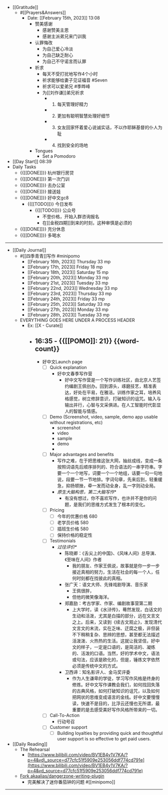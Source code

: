 - [[Gratitude]]
    - #[[Prayers&Answers]]
        - Date: [[February 15th, 2023]] 13:08
            - 赞美感谢
                - 感谢赞美主恩
                - 感谢主派弟兄来门训我
            - 认罪悔改
                - 为自己爱心冷淡
                - 为自己缺乏耐心
                - 为自己不守诺言而认罪
            - 祈求
                - 每天不受打扰地写作4个小时
                - 祈求能够给妻子见证福音 #Seven
                - 祈求可以爱弟兄 #季晔峰
                - 为[[刘作谦]]弟兄祈求
                    - 1. 每天管理好精力
                    - 2. 更加有聪明智慧处理好细节
                    - 3. 女友回家怀着爱心说诚实话，不以作耶稣基督的仆人为耻
                    - 4. 找到安全的场地
            - Tongues
                - Set a Pomodoro
- [[Day Start]] 08:39
- Daily Tasks
    - {{[[DONE]]}} 杭州银行房贷
    - {{[[DONE]]}} 第一次门训
    - {{[[DONE]]}} 去办公室
    - {{[[DONE]]}} 接送娃
    - {{[[DONE]]}} 好中文gc8
        - {{[[TODO]]}} 今日发布
            - {{[[TODO]]}} 公众号
                - 不登价格，开始入群咨询报名
                - 在[[金税四期]]到来的时刻，这种审慎是必须的
    - {{[[DONE]]}} 充分休息
    - {{[[DONE]]}} 多喝水
- ---
- [[Daily Journal]] 
    - #[[四季青青]]写作 #minipomo
        - [[February 16th, 2023]] Thursday 33 mp
        - [[February 17th, 2023]]  Friday 18 mp
        - [[February 18th, 2023]] Saturday 15 mp
        - [[February 20th, 2023]]  Monday 33 mp
        - [[February 21st, 2023]]  Tuesday 33 mp
        - [[February 22nd, 2023]] Wednesday 33 mp
        - [[February 23rd, 2023]] Thursday 33 mp
        - [[February 24th, 2023]]  Friday 33 mp
        - [[February 25th, 2023]]  Saturday 33 mp
        - [[February 27th, 2023]]  Monday 33 mp
        - [[February 28th, 2023]] Tuesday 33 mp
    - EVERYTHING GOES HERE UNDER A PROCESS HEADER
        - Ex: [[X - Curate]]
            - **16:35** - {{[[POMO]]: 21}} {{word-count}}
                - 
                - 好中文Launch page
                    - [ ] Quick explanation
                        - 好中文春季写作营
                            - 好中文写作营是一个写作训练社区，由北京人艺签约编剧王佩创办。回到源头，琢磨技艺，精准表达，好处在平易，在雅洁。训练作家之耳，培养风格感觉，树立修辞意识，打破知识的诅咒。输入与输出并行，心智与文采俱进。在人工智能时代彰显人的智能与情感。
                    - [ ] Demo (Screenshot, video, sample, demo app usable without registrations, etc)
                        - screenshot
                        - video
                        - sample
                        - demo
                        - 
                    - [ ] Major advantages and benefits
                        - 写作之难，在于把思维这张大网，抽丝成线，变成一条按照词语先后顺序排列的、符合语法的一串字符串。字要一个一个地写，词要一个一个地组，话要一句一句地说，段要一节一节地排。字词句章，先来后到，轻重缓急，抑扬顿挫，牵一发而动全身，乱一字则动全局。
                        - *原生大脑构思，第二大脑写作**
                            - 有没有想过，你不喜欢写作，也许并不是你的问题，是我们的思维方式发生了根本的变化。
                    - [ ] Pricing
                        - [ ] 今年的优惠价格 680
                        - [ ] 老学员价格 580
                        - [ ] 插班生价格 580
                        - [ ] 保持价格的稳定性
                    - [ ] Testimonials
                        - *过往评价**
                            - 陈晓卿：《舌尖上的中国》、《风味人间》总导演、《至味在人间》作者
                                - 我的朋友、作家王佩说，故事就是你一步一步接近真相的努力，生活在社会的每一个人，任何时刻都在找彼此的真相。
                            - 张广天：语文大师、先锋戏剧导演、音乐家
                                - 王佩很胖，
                                - 但他的微笑像海洋。
                            - 郑嘉励：考古学家、作家、编剧故事营第二期
                                - 上大学时，读《水浒传》，蓦然发现，白话文的生动和活泼，尤其是白描的部分，远在文言文之上。后来，又读到《续古文观止》，发现清代文言文的末流，实在乏味、迂腐之极，非但装不下稍稍复杂、思辨的思想，甚至都无法描述活泼泼、火热热的生活。这就让我坚信，好中文的样子，一定是口语的，是简洁的、凝练的、活泼的口语。当然，好的学术中文，语法或句法，应该是欧化的，但是，锤炼文字依然必须是传统中文的方式。
                            - 卫西谛：知名影评人、金马奖评委
                                - 作为人生谦卑的学徒，学习写作风格是终身的修炼。好中文写作课教会我们，如何找回失落的古典风格，如何打破知识的诅咒，以及如何把网状的思维变成语言的金线。好中文要慢慢读，快速不是目的，比浮云还慢也无所谓，最重要的是去感受美好写作风格所带来的一切。
                    - [ ] Call-To-Action
                        - 行动号召
                    - [ ] Customer support
                        - [ ] Building loyalties by providing quick and thoughtful user support is so effective to get paid users.
- [[Daily Reading]]
    - The Rehearsal
        - [https://www.bilibili.com/video/BV1EB4y1V7KA/?p=4&vd\_source=d77cfc51f5909e253056ddf774cd791e](https://www.bilibili.com/video/BV1EB4y1V7KA/?p=4&vd_source=d77cfc51f5909e253056ddf774cd791e)
    - [Fork akaalias/dangerzone-writing-plugin](https://github.com/akaalias/dangerzone-writing-plugin/fork)
        - 完美解决了迷你番茄钟的问题 #[[minipomo]]
- ---
